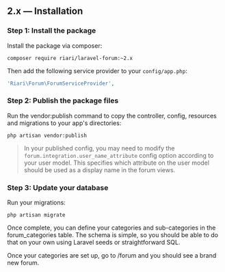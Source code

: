 ## 2.x — Installation

### Step 1: Install the package

Install the package via composer:

```
composer require riari/laravel-forum:~2.x
```

Then add the following service provider to your `config/app.php`:

```php
'Riari\Forum\ForumServiceProvider',
```

### Step 2: Publish the package files

Run the vendor:publish command to copy the controller, config, resources and migrations to your app's directories:

`php artisan vendor:publish`

> In your published config, you may need to modify the `forum.integration.user_name_attribute` config option according to your user model. This specifies which attribute on the user model should be used as a display name in the forum views.

### Step 3: Update your database

Run your migrations:

`php artisan migrate`

Once complete, you can define your categories and sub-categories in the forum_categories table. The schema is simple, so you should be able to do that on your own using Laravel seeds or straightforward SQL.

Once your categories are set up, go to <app hostname>/forum and you should see a brand new forum.
